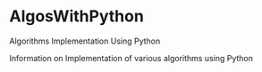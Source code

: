 # AlgosWithPython
Algorithms Implementation Using Python

Information on Implementation of various algorithms using Python
